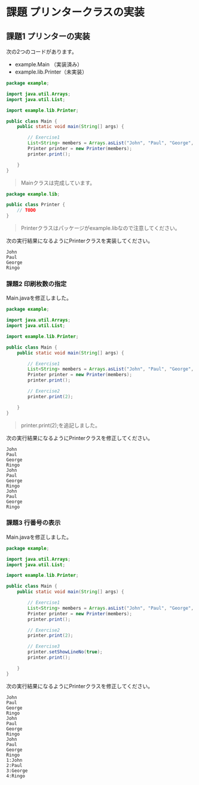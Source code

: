 # 課題 プリンタークラスの実装

## 課題1 プリンターの実装

次の2つのコードがあります。

+ example.Main （実装済み）
+ example.lib.Printer（未実装）

```java
package example;

import java.util.Arrays;
import java.util.List;

import example.lib.Printer;

public class Main {
	public static void main(String[] args) {

		// Exercise1
		List<String> members = Arrays.asList("John", "Paul", "George", "Ringo");
		Printer printer = new Printer(members);
		printer.print();

	}
}
```

> Mainクラスは完成しています。


```java
package example.lib;

public class Printer {
    // TODO
}
```

> Printerクラスはパッケージがexample.libなので注意してください。


次の実行結果になるようにPrinterクラスを実装してください。

```
John
Paul
George
Ringo
```

### 課題2 印刷枚数の指定

Main.javaを修正しました。

```java
package example;

import java.util.Arrays;
import java.util.List;

import example.lib.Printer;

public class Main {
	public static void main(String[] args) {

		// Exercise1
		List<String> members = Arrays.asList("John", "Paul", "George", "Ringo");
		Printer printer = new Printer(members);
		printer.print();

		// Exercise2
		printer.print(2);

	}
}
```

> printer.print(2);を追記しました。

次の実行結果になるようにPrinterクラスを修正してください。

```
John
Paul
George
Ringo
John
Paul
George
Ringo
John
Paul
George
Ringo
```


### 課題3 行番号の表示

Main.javaを修正しました。

```java
package example;

import java.util.Arrays;
import java.util.List;

import example.lib.Printer;

public class Main {
	public static void main(String[] args) {

		// Exercise1
		List<String> members = Arrays.asList("John", "Paul", "George", "Ringo");
		Printer printer = new Printer(members);
		printer.print();

		// Exercise2
		printer.print(2);

		// Exercise3
		printer.setShowLineNo(true);
		printer.print();

	}
}
```

次の実行結果になるようにPrinterクラスを修正してください。

```
John
Paul
George
Ringo
John
Paul
George
Ringo
John
Paul
George
Ringo
1:John
2:Paul
3:George
4:Ringo
```
